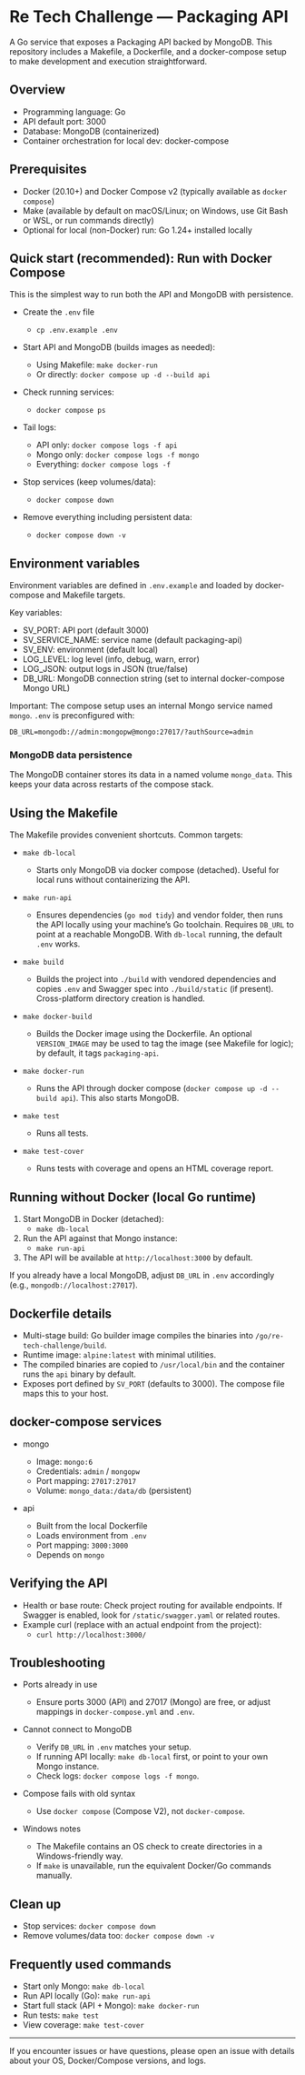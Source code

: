 # Re Tech Challenge — Packaging API

A Go service that exposes a Packaging API backed by MongoDB. This repository includes a Makefile, a Dockerfile, and a docker-compose setup to make development and execution straightforward.

## Overview
- Programming language: Go
- API default port: 3000
- Database: MongoDB (containerized)
- Container orchestration for local dev: docker-compose

## Prerequisites
- Docker (20.10+) and Docker Compose v2 (typically available as `docker compose`)
- Make (available by default on macOS/Linux; on Windows, use Git Bash or WSL, or run commands directly)
- Optional for local (non-Docker) run: Go 1.24+ installed locally


## Quick start (recommended): Run with Docker Compose
This is the simplest way to run both the API and MongoDB with persistence.

- Create the `.env` file
  - `cp .env.example .env`

- Start API and MongoDB (builds images as needed):
  - Using Makefile: `make docker-run`
  - Or directly: `docker compose up -d --build api`

- Check running services:
  - `docker compose ps`

- Tail logs:
  - API only: `docker compose logs -f api`
  - Mongo only: `docker compose logs -f mongo`
  - Everything: `docker compose logs -f`

- Stop services (keep volumes/data):
  - `docker compose down`

- Remove everything including persistent data:
  - `docker compose down -v`

## Environment variables
Environment variables are defined in `.env.example` and loaded by docker-compose and Makefile targets.

Key variables:
- SV_PORT: API port (default 3000)
- SV_SERVICE_NAME: service name (default packaging-api)
- SV_ENV: environment (default local)
- LOG_LEVEL: log level (info, debug, warn, error)
- LOG_JSON: output logs in JSON (true/false)
- DB_URL: MongoDB connection string (set to internal docker-compose Mongo URL)

Important: The compose setup uses an internal Mongo service named `mongo`. `.env` is preconfigured with:
```
DB_URL=mongodb://admin:mongopw@mongo:27017/?authSource=admin
```

### MongoDB data persistence
The MongoDB container stores its data in a named volume `mongo_data`. This keeps your data across restarts of the compose stack.

## Using the Makefile
The Makefile provides convenient shortcuts. Common targets:

- `make db-local`
  - Starts only MongoDB via docker compose (detached). Useful for local runs without containerizing the API.

- `make run-api`
  - Ensures dependencies (`go mod tidy`) and vendor folder, then runs the API locally using your machine’s Go toolchain. Requires `DB_URL` to point at a reachable MongoDB. With `db-local` running, the default `.env` works.

- `make build`
  - Builds the project into `./build` with vendored dependencies and copies `.env` and Swagger spec into `./build/static` (if present). Cross-platform directory creation is handled.

- `make docker-build`
  - Builds the Docker image using the Dockerfile. An optional `VERSION_IMAGE` may be used to tag the image (see Makefile for logic); by default, it tags `packaging-api`.

- `make docker-run`
  - Runs the API through docker compose (`docker compose up -d --build api`). This also starts MongoDB.

- `make test`
  - Runs all tests.

- `make test-cover`
  - Runs tests with coverage and opens an HTML coverage report.

## Running without Docker (local Go runtime)
1. Start MongoDB in Docker (detached):
   - `make db-local`
2. Run the API against that Mongo instance:
   - `make run-api`
3. The API will be available at `http://localhost:3000` by default.

If you already have a local MongoDB, adjust `DB_URL` in `.env` accordingly (e.g., `mongodb://localhost:27017`).

## Dockerfile details
- Multi-stage build: Go builder image compiles the binaries into `/go/re-tech-challenge/build`.
- Runtime image: `alpine:latest` with minimal utilities.
- The compiled binaries are copied to `/usr/local/bin` and the container runs the `api` binary by default.
- Exposes port defined by `SV_PORT` (defaults to 3000). The compose file maps this to your host.

## docker-compose services
- mongo
  - Image: `mongo:6`
  - Credentials: `admin` / `mongopw`
  - Port mapping: `27017:27017`
  - Volume: `mongo_data:/data/db` (persistent)

- api
  - Built from the local Dockerfile
  - Loads environment from `.env`
  - Port mapping: `3000:3000`
  - Depends on `mongo`

## Verifying the API
- Health or base route: Check project routing for available endpoints. If Swagger is enabled, look for `/static/swagger.yaml` or related routes.
- Example curl (replace with an actual endpoint from the project):
  - `curl http://localhost:3000/`

## Troubleshooting
- Ports already in use
  - Ensure ports 3000 (API) and 27017 (Mongo) are free, or adjust mappings in `docker-compose.yml` and `.env`.

- Cannot connect to MongoDB
  - Verify `DB_URL` in `.env` matches your setup.
  - If running API locally: `make db-local` first, or point to your own Mongo instance.
  - Check logs: `docker compose logs -f mongo`.

- Compose fails with old syntax
  - Use `docker compose` (Compose V2), not `docker-compose`.

- Windows notes
  - The Makefile contains an OS check to create directories in a Windows-friendly way.
  - If `make` is unavailable, run the equivalent Docker/Go commands manually.

## Clean up
- Stop services: `docker compose down`
- Remove volumes/data too: `docker compose down -v`

## Frequently used commands
- Start only Mongo: `make db-local`
- Run API locally (Go): `make run-api`
- Start full stack (API + Mongo): `make docker-run`
- Run tests: `make test`
- View coverage: `make test-cover`

---

If you encounter issues or have questions, please open an issue with details about your OS, Docker/Compose versions, and logs.